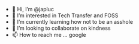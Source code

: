 - 👋 Hi, I’m @japluc
- 👀 I’m interested in Tech Transfer and FOSS
- 🌱 I’m currently learning how not to be an asshole
- 💞️ I’m looking to collaborate on kindness
- 📫 How to reach me ... google

<!---
japluc/japluc is a ✨ special ✨ repository because its `README.md` (this file) appears on your GitHub profile.
You can click the Preview link to take a look at your changes.
--->
